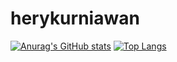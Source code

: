 # herykurniawan

[![Anurag's GitHub stats](https://github-readme-stats.vercel.app/api?username=herykurniawann)](https://github.com/anuraghazra/github-readme-stats) 
[![Top Langs](https://github-readme-stats.vercel.app/api/top-langs/?username=herykurniawann)](https://github.com/anuraghazra/github-readme-stats)

